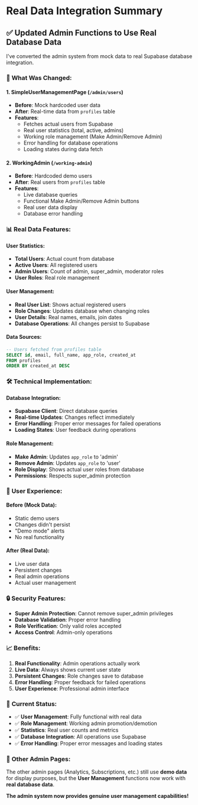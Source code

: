 # Real Data Integration Summary

## ✅ **Updated Admin Functions to Use Real Database Data**

I've converted the admin system from mock data to real Supabase database integration.

### 🔄 **What Was Changed:**

#### **1. SimpleUserManagementPage** (`/admin/users`)
- **Before**: Mock hardcoded user data
- **After**: Real-time data from `profiles` table
- **Features**:
  - Fetches actual users from Supabase
  - Real user statistics (total, active, admins)
  - Working role management (Make Admin/Remove Admin)
  - Error handling for database operations
  - Loading states during data fetch

#### **2. WorkingAdmin** (`/working-admin`)
- **Before**: Hardcoded demo users
- **After**: Real users from `profiles` table
- **Features**:
  - Live database queries
  - Functional Make Admin/Remove Admin buttons
  - Real user data display
  - Database error handling

### 📊 **Real Data Features:**

#### **User Statistics:**
- **Total Users**: Actual count from database
- **Active Users**: All registered users
- **Admin Users**: Count of admin, super_admin, moderator roles
- **User Roles**: Real role management

#### **User Management:**
- **Real User List**: Shows actual registered users
- **Role Changes**: Updates database when changing roles
- **User Details**: Real names, emails, join dates
- **Database Operations**: All changes persist to Supabase

#### **Data Sources:**
```sql
-- Users fetched from profiles table
SELECT id, email, full_name, app_role, created_at 
FROM profiles 
ORDER BY created_at DESC
```

### 🛠️ **Technical Implementation:**

#### **Database Integration:**
- **Supabase Client**: Direct database queries
- **Real-time Updates**: Changes reflect immediately
- **Error Handling**: Proper error messages for failed operations
- **Loading States**: User feedback during operations

#### **Role Management:**
- **Make Admin**: Updates `app_role` to 'admin'
- **Remove Admin**: Updates `app_role` to 'user'
- **Role Display**: Shows actual user roles from database
- **Permissions**: Respects super_admin protection

### 🎯 **User Experience:**

#### **Before (Mock Data):**
- Static demo users
- Changes didn't persist
- "Demo mode" alerts
- No real functionality

#### **After (Real Data):**
- Live user data
- Persistent changes
- Real admin operations
- Actual user management

### 🔒 **Security Features:**

- **Super Admin Protection**: Cannot remove super_admin privileges
- **Database Validation**: Proper error handling
- **Role Verification**: Only valid roles accepted
- **Access Control**: Admin-only operations

### 📈 **Benefits:**

1. **Real Functionality**: Admin operations actually work
2. **Live Data**: Always shows current user state
3. **Persistent Changes**: Role changes save to database
4. **Error Handling**: Proper feedback for failed operations
5. **User Experience**: Professional admin interface

### 🚀 **Current Status:**

- ✅ **User Management**: Fully functional with real data
- ✅ **Role Management**: Working admin promotion/demotion
- ✅ **Statistics**: Real user counts and metrics
- ✅ **Database Integration**: All operations use Supabase
- ✅ **Error Handling**: Proper error messages and loading states

### 📝 **Other Admin Pages:**

The other admin pages (Analytics, Subscriptions, etc.) still use **demo data** for display purposes, but the **User Management** functions now work with **real database data**.

**The admin system now provides genuine user management capabilities!**